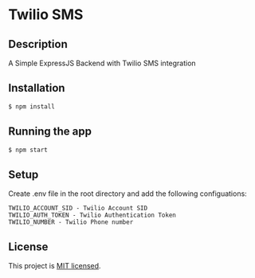 # Twilio SMS

## Description

A Simple ExpressJS Backend with Twilio SMS integration

## Installation

```sh
$ npm install
```

## Running the app

```sh
$ npm start
```

## Setup

Create .env file in the root directory and add the following configuations:

```
TWILIO_ACCOUNT_SID - Twilio Account SID
TWILIO_AUTH_TOKEN - Twilio Authentication Token
TWILIO_NUMBER - Twilio Phone number
```

## License

This project is [MIT licensed](LICENSE).

